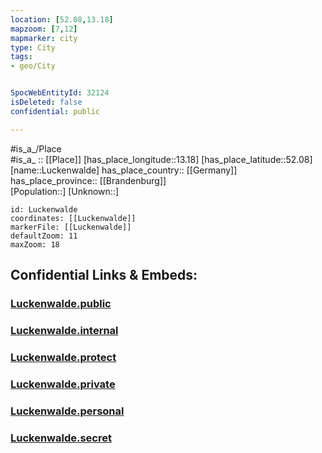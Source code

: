 ```yaml
---
location: [52.08,13.18] 
mapzoom: [7,12] 
mapmarker: city 
type: City
tags:
- geo/City


SpocWebEntityId: 32124
isDeleted: false
confidential: public

---
```

#is_a_/Place  
#is_a_ :: [[Place]] 
[has_place_longitude::13.18] 
[has_place_latitude::52.08] 
[name::Luckenwalde] 
has_place_country:: [[Germany]]  
has_place_province:: [[Brandenburg]]  
[Population::] 
[Unknown::] 


```leaflet
id: Luckenwalde
coordinates: [[Luckenwalde]] 
markerFile: [[Luckenwalde]] 
defaultZoom: 11 
maxZoom: 18
```


## Confidential Links & Embeds: 

### [Luckenwalde.public](/_public/\Earth\Continent\Europe\Europe~Central\Germany\Germany~East\Brandenburg\counties~Brandenburg\Teltow~Fläming\cities~Teltow~FlämingLuckenwalde.public.md) 

### [Luckenwalde.internal](/_internal/\Earth\Continent\Europe\Europe~Central\Germany\Germany~East\Brandenburg\counties~Brandenburg\Teltow~Fläming\cities~Teltow~FlämingLuckenwalde.internal.md) 

### [Luckenwalde.protect](/_protect/\Earth\Continent\Europe\Europe~Central\Germany\Germany~East\Brandenburg\counties~Brandenburg\Teltow~Fläming\cities~Teltow~FlämingLuckenwalde.protect.md) 

### [Luckenwalde.private](/_private/\Earth\Continent\Europe\Europe~Central\Germany\Germany~East\Brandenburg\counties~Brandenburg\Teltow~Fläming\cities~Teltow~FlämingLuckenwalde.private.md) 

### [Luckenwalde.personal](/_personal/\Earth\Continent\Europe\Europe~Central\Germany\Germany~East\Brandenburg\counties~Brandenburg\Teltow~Fläming\cities~Teltow~FlämingLuckenwalde.personal.md) 

### [Luckenwalde.secret](/_secret/\Earth\Continent\Europe\Europe~Central\Germany\Germany~East\Brandenburg\counties~Brandenburg\Teltow~Fläming\cities~Teltow~FlämingLuckenwalde.secret.md)

